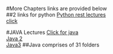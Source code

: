 #More Chapters links are provided below <br/>
##2 links for python
[Python rest lectures](https://drive.google.com/drive/folders/1qWz_OhJY82l7t281fvIzld9jdqmXsnbT?usp=sharing)<br/>
[click](https://drive.google.com/drive/folders/1PeRnCrP4EaYkMyhuXDzKAU2xOuQWvCzq?usp=sharing)<br/>




#JAVA Lectures
[Click for java](https://drive.google.com/drive/folders/1J2j6D5Hkmrlnvzsc4slQRhe3yFxm-jV1?usp=sharing)<br/>
[Java 2](https://drive.google.com/drive/folders/1lsfB9JEwghjCKsrCSHScVGIx-pimNwGN?usp=sharing)<br/>
[Java3](https://drive.google.com/drive/folders/19i5jji3uwJ0bxWkhnNyYCj-9C6LykyuB?usp=sharing)
##Java  comprises of 31 folders
